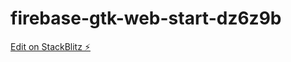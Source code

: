 # firebase-gtk-web-start-dz6z9b

[Edit on StackBlitz ⚡️](https://stackblitz.com/edit/firebase-gtk-web-start-dz6z9b)